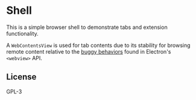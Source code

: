 # Shell

This is a simple browser shell to demonstrate tabs and extension functionality.

A `WebContentsView` is used for tab contents due to its stability for browsing remote content relative to the [buggy behaviors](https://github.com/electron/electron/issues?q=is%3Aissue+is%3Aopen+webview) found in Electron's `<webview>` API.

## License

GPL-3
